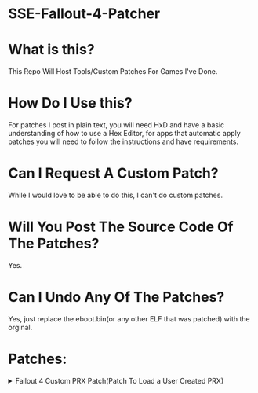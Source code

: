# SSE-Fallout-4-Patcher

# What is this?
This Repo Will Host Tools/Custom Patches For Games I've Done.

# How Do I Use this?
For patches I post in plain text, you will need HxD and have a basic understanding of how to use a Hex Editor, for apps that automatic apply patches you will need to follow the instructions and have requirements.

# Can I Request A Custom Patch?
While I would love to be able to do this, I can't do custom patches.

# Will You Post The Source Code Of The Patches?
Yes.

# Can I Undo Any Of The Patches?
Yes, just replace the eboot.bin(or any other ELF that was patched) with the orginal.

# Patches:
<details><summary>Fallout 4 Custom PRX Patch(Patch To Load a User Created PRX)</summary>

![screenshot](https://cdn.discordapp.com/attachments/458451567658401802/864987083381932092/Screenshot_1.png)
# Soruce Code(ASM):

<details><summary>Show Code:</summary>
<p>

```asm
call    sceSystemServiceHideSplashScreen
mov     eax, 1E38634h ; 1E38634h => memory adress to the custom prx prx path(/app0/prx.prx)
lea     edi, [eax]
mov     esi, 0
mov     edx, 0
mov     ecx, 0
mov     eax, 0
call    sceKernelLoadStartModule
retn
```

</p>
</details>

Automatic: use SSE-Fallout-4-Patcher-F4PRX.exe.
<details><summary>Manual:</summary>
<p>

<details><summary>0x9A1385</summary>
<p>
Orginal Bytes: 0x9F, 0x7C, 0x2A, 0x01

Replace With: 0x47, 0x69, 0xE2, 0x00
</p>
</details>

<details><summary>0x17C7CD0</summary>
<p>
Orginal Bytes: 0xC3, 0x66, 0x66, 0x66, 0x66, 0x66, 0x66, 0x2E, 0x0F, 0x1F, 0x84, 0x00, 0x00, 0x00

Replace With: 0xE8, 0x53, 0x13, 0x48, 0x00, 0xB8, 0x34, 0x86, 0xE3, 0x01, 0x67, 0x8D, 0x38, 0xBE
</p>
</details>

<details><summary>0x17C7CE0</summary>
<p>
Orginal Bytes: 0xC3, 0x66, 0x66, 0x66, 0x66, 0x66, 0x66, 0x2E, 0x0F, 0x1F, 0x84

Replace With: 0x00, 0x00, 0xBA, 0x00, 0x00, 0x00, 0x00, 0xB9, 0x00, 0x00, 0x00
</p>
</details>

<details><summary>0x17C7CEC</summary>
Orginal Byes: 0x00

Replace With: 0xB8
</p>
</details>

<details><summary>0x17C7CF0</summary>
  
Orginal Bytes: 0xC3, 0x66, 0x66, 0x66, 0x66, 0x66, 0x66, 0x2E, 0x0F, 0x1F, 0x84, 0x00, 0x00, 0x00, 0x00, 0x00

Replace With: 0x00, 0xE8, 0x82, 0x25, 0x48, 0x00, 0xC3, 0x90, 0x90, 0x00, 0x90, 0x90, 0x90, 0x90, 0x90, 0x90

</p>
</details>
